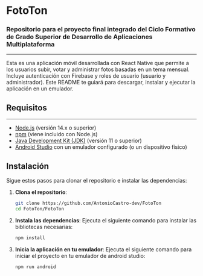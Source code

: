 # FotoTon
### Repositorio para el proyecto final integrado del Ciclo Formativo de Grado Superior de Desarrollo de Aplicaciones Multiplataforma
---
Esta es una aplicación móvil desarrollada con React Native que permite a los usuarios subir, votar y administrar fotos basadas en un tema mensual. Incluye autenticación con Firebase y roles de usuario (usuario y administrador). Este README te guiará para descargar, instalar y ejecutar la aplicación en un emulador.

## Requisitos
---
- [Node.js](https://nodejs.org/) (versión 14.x o superior)
- [npm](https://nodejs.org/) (viene incluido con Node.js)
- [Java Development Kit (JDK)](https://www.oracle.com/java/technologies/javase-downloads.html) (versión 11 o superior)
- [Android Studio](https://developer.android.com/studio) con un emulador configurado (o un dispositivo físico)

## Instalación

Sigue estos pasos para clonar el repositorio e instalar las dependencias:

1. **Clona el repositorio**:
   ```bash
   git clone https://github.com/AntonioCastro-dev/FotoTon
   cd FotoTon/FotoTon
   ```

2. **Instala las dependencias**:
   Ejecuta el siguiente comando para instalar las bibliotecas necesarias:
   ```bash
   npm install
   ```

3. **Inicia la aplicación en tu emulador**:
   Ejecuta el siguiente comando para iniciar el proyecto en tu emulador de android studio:
   ```bash
   npm run android
   ```
